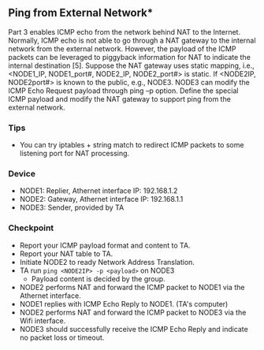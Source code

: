 ## Ping from External Network*

Part 3 enables ICMP echo from the network behind NAT to the Internet. Normally, ICMP echo is not able to go through a NAT gateway to the internal network from the external network. However, the payload of the ICMP packets can be leveraged to piggyback information for NAT to indicate the internal destination [5]. Suppose the NAT gateway uses static mapping, i.e., <NODE1\_IP, NODE1\_port#, NODE2\_IP, NODE2\_port#> is static. If <NODE2IP, NODE2port#> is known to the public, e.g., NODE3. NODE3 can modify the ICMP Echo Request payload through ping –p option. Define the special ICMP payload and modify the NAT gateway to support ping from the external network.

### Tips
- You can try iptables + string match to redirect ICMP packets to some listening port for NAT processing.

### Device
- NODE1: Replier, Athernet interface IP: 192.168.1.2
- NODE2: Gateway, Athernet interface IP: 192.168.1.1
- NODE3: Sender, provided by TA

### Checkpoint
- Report your ICMP payload format and content to TA.
- Report your NAT table to TA.
- Initiate NODE2 to ready Network Address Translation.
- TA run `ping <NODE2IP> -p <payload>` on NODE3
    - Payload content is decided by the group.
- NODE2 performs NAT and forward the ICMP packet to NODE1 via the Athernet interface.
- NODE1 replies with ICMP Echo Reply to NODE1. (TA's computer)
- NODE2 performs NAT and forward the ICMP packet to NODE3 via the Wifi interface.
- NODE3 should successfully receive the ICMP Echo Reply and indicate no packet loss or timeout.
